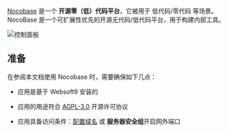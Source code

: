 [Nocobase](https://www.nocobase.com/) 是一个 **开源零（低）代码平台**，它被用于 低代码/零代码  等场景。NocoBase 是一个可扩展性优先的开源无代码/低代码平台，用于构建内部工具。


![控制面板](https://libs.websoft9.com/Websoft9/DocsPicture/zh/nocobase/nocobase-gui-websoft9.png)


## 准备

在参阅本文档使用 Nocobase 时，需要确保如下几点：

- 应用是基于 Websoft9 安装的

- 应用的用途符合 [AGPL-3.0](https://opensource.org/licenses/AGPL-3.0) 开源许可协议

- 应用具备访问条件：[配置域名](./domain-set) 或 **服务器安全组**开启网外端口
